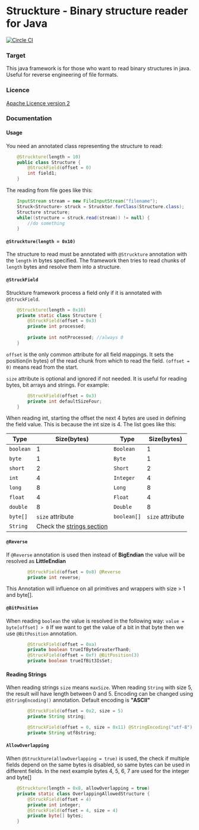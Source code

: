 # Struckture - Binary structure reader for Java

[![Circle CI](https://circleci.com/gh/mkindalov/struckture.svg?style=svg)](https://circleci.com/gh/mkindalov/struckture)

### Target
This java framework is for those who want to read binary structures in java. Useful for reverse engineering of file formats.

### Licence
[Apache Licence version 2](http://www.apache.org/licenses/LICENSE-2.0)

### Documentation
#### Usage
You need an annotated class representing the structure to read:
``` java
    @Struckture(length = 10) 
    public class Structure {
        @StruckField(offset = 0)
        int field1;
    }
```

The reading from file goes like this: 
``` java
    InputStream stream = new FileInputStream("filename");
    Struck<Structure> struck = Strucktor.forClass(Structure.class);
    Structure structure;
    while((structure = struck.read(stream)) != null) {
        //do something
    }
```
#### `@Struckture(length = 0x10)`
The structure to read must be annotated with `@Struckture` annotation with the `length` in bytes specified. The framework then tries to read chunks of `length` bytes and resolve them into a structure.

#### `@StruckField`
Struckture framework process a field only if it is annotated with `@StruckField`.
``` java
    @Struckture(length = 0x10)
    private static class Structure {
        @StruckField(offset = 0x3)
        private int processed;
        
        private int notProcessed; //always 0
    }
```
`offset` is the only common attribute for all field mappings. It sets the position(in bytes) of the read chunk from which to read the field. `(offset = 0)` means read from the start.

`size` attribute is optional and ignored if not needed. It is useful for reading bytes, bit arrays and strings.
For example:
``` java
        @StruckField(offset = 0x3)
        private int defaultSizeFour;
    }
```
When reading int, starting the offset the next 4 bytes are used in defining the field value. This is because the int size is 4.
The list goes like this:

| Type | Size(bytes) | Type | Size(bytes) |
| ---- | ---- | ---- | ---- |
| `boolean` | 1 | `Boolean` | 1 |
| `byte` | 1 | `Byte` | 1 |
| `short` | 2 | `Short` | 2 |
| `int` | 4 | `Integer` | 4 |
| `long` | 8 | `Long` | 8 |
| `float` | 4 | `Float` | 4 |
| `double` | 8 | `Double` | 8 |
| `byte[]` | `size` attribute | `boolean[]` | `size` attribute |
| `String` | Check the [strings section](#reading-strings)| | |

#### `@Reverse`
If `@Reverse` annotation is used then instead of **BigEndian** the value will be resolved as **LittleEndian**
```java
        @StruckField(offset = 0x8) @Reverse
        private int reverse;
```
This Annotation will influence on all primitives and wrappers with size > 1 and byte[].

#### `@BitPosition`
When reading `boolean` the value is resolved in the following way: `value = byte[offset] > 0`
If we want to get the value of a bit in that byte then we use `@BitPosition` annotation. 

```java
        @StruckField(offset = 0xa)
        private boolean trueIfByteGreaterThan0;
        @StruckField(offset = 0xf) @BitPosition(3)
        private boolean trueIfBit3IsSet;
```

#### Reading Strings
When reading strings `size` means `maxSize`. When reading `String` with size 5, the result will have length between 0 and 5.
Encoding can be changed using `@StringEncoding()` annotation. Default encoding is **"ASCII"**
```java
        @StruckField(offset = 0x2, size = 5)
        private String string;

        @StruckField(offset = 0, size = 0x11) @StringEncoding("utf-8")
        private String utf8string;
```

#### `AllowOverlapping`
When `@Struckture(allowOverlapping = true)` is used, the check if multiple fields depend on the same bytes is disabled, so same bytes can be used in different fields. In the next example bytes 4, 5, 6, 7 are used for the integer and byte[]
```java
    @Struckture(length = 0x8, allowOverlapping = true)
    private static class OverlappingAllowedStructure {
        @StruckField(offset = 4)
        private int integer;
        @StruckField(offset = 4, size = 4)
        private byte[] bytes;
    }
```
